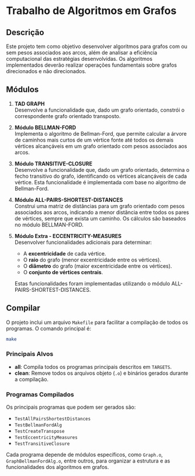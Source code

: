 # Trabalho de Algoritmos em Grafos

## Descrição

Este projeto tem como objetivo desenvolver algoritmos para grafos com ou sem  pesos associados aos arcos, além de analisar a eficiência computacional das estratégias desenvolvidas. Os algoritmos implementados deverão realizar operações fundamentais sobre grafos direcionados e não direcionados.

## Módulos

1. **TAD GRAPH**  
   Desenvolve a funcionalidade que, dado um grafo orientado, constrói o correspondente grafo orientado transposto.

2. **Módulo BELLMAN-FORD**  
   Implementa o algoritmo de Bellman-Ford, que permite calcular a árvore de caminhos mais curtos de um vértice fonte até todos os demais vértices alcançáveis em um grafo orientado com pesos associados aos arcos.

3. **Módulo TRANSITIVE-CLOSURE**  
   Desenvolve a funcionalidade que, dado um grafo orientado, determina o fecho transitivo do grafo, identificando os vértices alcançáveis de cada vértice. Esta funcionalidade é implementada com base no algoritmo de Bellman-Ford.

4. **Módulo ALL-PAIRS-SHORTEST-DISTANCES**  
   Construi uma matriz de distâncias para um grafo orientado com pesos associados aos arcos, indicando a menor distância entre todos os pares de vértices, sempre que exista um caminho. Os cálculos são baseados no módulo BELLMAN-FORD.

5. **Módulo Extra - ECCENTRICITY-MEASURES**  
   Desenvolver funcionalidades adicionais para determinar:
   - A **excentricidade** de cada vértice.
   - O **raio** do grafo (menor excentricidade entre os vértices).
   - O **diâmetro** do grafo (maior excentricidade entre os vértices).
   - O **conjunto de vértices centrais**.

   Estas funcionalidades foram implementadas utilizando o módulo ALL-PAIRS-SHORTEST-DISTANCES.

## Compilar

O projeto inclui um arquivo `Makefile` para facilitar a compilação de todos os programas. O comando principal é:

```bash
make
```

### Principais Alvos

- **all**: Compila todos os programas principais descritos em `TARGETS`.
- **clean**: Remove todos os arquivos objeto (`.o`) e binários gerados durante a compilação.

### Programas Compilados

Os principais programas que podem ser gerados são:
- `TestAllPairsShortestDistances`
- `TestBellmanFordAlg`
- `TestCreateTranspose`
- `TestEccentricityMeasures`
- `TestTransitiveClosure`

Cada programa depende de módulos específicos, como `Graph.o`, `GraphBellmanFordAlg.o`, entre outros, para organizar a estrutura e as funcionalidades dos algoritmos em grafos.

